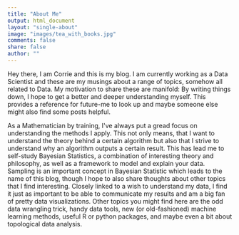 ```yaml
---
title: "About Me"
output: html_document
layout: "single-about"
image: "images/tea_with_books.jpg"
comments: false
share: false
author: ""
---
```

Hey there, I am Corrie and this is my blog. I am currently working as a Data Scientist and these are my musings about a range of topics, somehow all related to Data. 
My motivation to share these are manifold: By writing things down, I hope to get a better and deeper understanding myself. This provides a reference for future-me to look up and maybe someone else might also find some posts helpful.

As a Mathematician by training, I've always put a gread focus on understanding the methods I apply. This not only means, that I want to understand the theory behind a certain algorithm but also that I strive to understand why an algorithm outputs a certain result. This has lead me to self-study Bayesian Statistics, a combination of interesting theory and philosophy, as well as a framework to model and explain your data. Sampling is an important concept in Bayesian Statistic which leads to the name of this blog, though I hope to also share thoughts about other topics that I find interesting. 
Closely linked to a wish to understand my data, I find it just as important to be able to communicate my results and am a big fan of pretty data visualizations.
Other topics you might find here are the odd data wrangling trick, handy data tools, new (or old-fashioned) machine learning methods, useful R or python packages, and maybe even a bit about topological data analysis.

